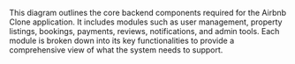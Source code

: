 This diagram outlines the core backend components required for the Airbnb Clone application. It includes modules such as user management, property listings, bookings, payments, reviews, notifications, and admin tools. Each module is broken down into its key functionalities to provide a comprehensive view of what the system needs to support.
